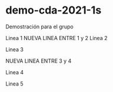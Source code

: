 # demo-cda-2021-1s
Demostración para el grupo

Linea 1
NUEVA LINEA ENTRE 1 y 2
Linea 2

Linea 3

NUEVA LINEA ENTRE 3 y 4

Linea 4

Linea 5
